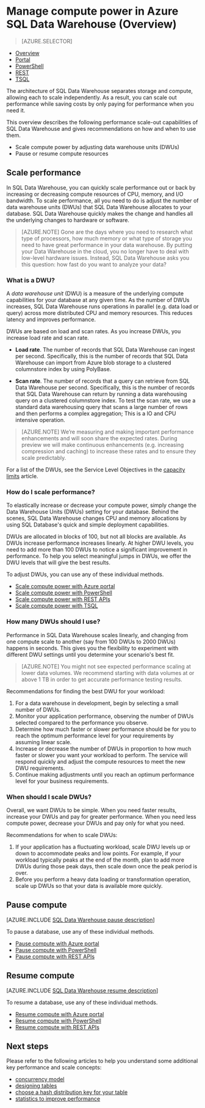 <properties
   pageTitle="Manage compute power in Azure SQL Data Warehouse (Overview) | Microsoft Azure"
   description="Performance scale out capabilities in Azure SQL Data Warehouse. Scale out by adjusting DWUs or pause and resume compute resources to save costs."
   services="sql-data-warehouse"
   documentationCenter="NA"
   authors="barbkess"
   manager="barbkess"
   editor=""/>

<tags
   ms.service="sql-data-warehouse"
   ms.devlang="NA"
   ms.topic="article"
   ms.tgt_pltfrm="NA"
   ms.workload="data-services"
   ms.date="05/06/2016"
   ms.author="barbkess;sonyama"/>

# Manage compute power in Azure SQL Data Warehouse (Overview)

> [AZURE.SELECTOR]
- [Overview](sql-data-warehouse-overview-manage-compute.md)
- [Portal](sql-data-warehouse-manage-compute-portal.md)
- [PowerShell](sql-data-warehouse-manage-compute-powershell.md)
- [REST](sql-data-warehouse-manage-compute-rest-api.md)
- [TSQL](sql-data-warehouse-manage-compute-tsql.md)

The architecture of SQL Data Warehouse separates storage and compute, allowing each to scale independently. As a result, you can scale out performance while saving costs by only paying for performance when you need it. 

This overview describes the following performance scale-out capabilities of SQL Data Warehouse and gives recommendations on how and when to use them. 

- Scale compute power by adjusting data warehouse units (DWUs)
- Pause or resume compute resources

<a name="scale-performance-bk"></a>

## Scale performance

In SQL Data Warehouse, you can quickly scale performance out or back by increasing or decreasing compute resources of CPU, memory, and I/O bandwidth. To scale performance, all you need to do is adjust the number of data warehouse units (DWUs) that SQL Data Warehouse allocates to your database. SQL Data Warehouse quickly makes the change and handles all the underlying changes to hardware or software.

>[AZURE.NOTE] Gone are the days where you need to research what type of processors, how much memory or what type of storage you need to have great performance in your data warehouse. By putting your Data Warehouse in the cloud, you no longer have to deal with low-level hardware issues. Instead, SQL Data Warehouse asks you this question: how fast do you want to analyze your data? 

### What is a DWU?

A *data warehouse unit* (DWU) is a measure of the underlying compute capabilities for your database at any given time. As the number of DWUs increases, SQL Data Warehouse runs operations in parallel (e.g. data load or query) across more distributed CPU and memory resources. This reduces latency and improves performance.

DWUs are based on load and scan rates. As you increase DWUs, you increase load rate and scan rate. 

- **Load rate**. The number of records that SQL Data Warehouse can ingest per second. Specifically, this is the number of records that SQL Data Warehouse can import from Azure blob storage to a clustered columnstore index by using PolyBase. 

- **Scan rate**. The number of records that a query can retrieve from SQL Data Warehouse per second. Specifically, this is the number of records that SQL Data Warehouse can return by running a data warehousing query on a clustered columnstore index. To test the scan rate, we use a standard data warehousing query that scans a large number of rows and then performs a complex aggregation; This is a IO and CPU intensive operation.

>[AZURE.NOTE] We’re measuring and making important performance enhancements and will soon share the expected rates. During preview we will make continuous enhancements (e.g. increasing compression and caching) to increase these rates and to ensure they scale predictably.  

For a list of the DWUs, see the Service Level Objectives in the [capacity limits][] article.

### How do I scale performance?

To elastically increase or decrease your compute power, simply change the Data Warehouse Units (DWUs) setting for your database. Behind the scenes, SQL Data Warehouse changes CPU and memory allocations by using SQL Database's quick and simple deployment capabilities.

DWUs are allocated in blocks of 100, but not all blocks are available. As DWUs increase performance increases linearly. At higher DWU levels, you need to add more than 100 DWUs to notice a significant improvement in performance. To help you select meaningful jumps in DWUs, we offer the DWU levels that will give the best results.
 
To adjust DWUs, you can use any of these individual methods.

- [Scale compute power with Azure portal][]
- [Scale compute power with PowerShell][]
- [Scale compute power with REST APIs][]
- [Scale compute power with TSQL][]

### How many DWUs should I use?
 
Performance in SQL Data Warehouse scales linearly, and changing from one compute scale to another (say from 100 DWUs to 2000 DWUs) happens in seconds. This gives you the flexibility to experiment with different DWU settings until you determine your scenario's best fit.    

> [AZURE.NOTE] You might not see expected performance scaling at lower data volumes. We recommend starting with data volumes at or above 1 TB in order to get accurate performance testing results.

Recommendations for finding the best DWU for your workload:

1. For a data warehouse in development, begin by selecting a small number of DWUs.
2. Monitor your application performance, observing the number of DWUs selected compared to the performance you observe.
3. Determine how much faster or slower performance should be for you to reach the optimum performance level for your requirements by assuming linear scale.
4. Increase or decrease the number of DWUs in proportion to how much faster or slower you want your workload to perform. The service will respond quickly and adjust the compute resources to meet the new DWU requirements.
5. Continue making adjustments until you reach an optimum performance level for your business requirements.

### When should I scale DWUs?

Overall, we want DWUs to be simple. When you need faster results, increase your DWUs and pay for greater performance.  When you need less compute power, decrease your DWUs and pay only for what you need. 

Recommendations for when to scale DWUs:

1. If your application has a fluctuating workload, scale DWU levels up or down to accommodate peaks and low points. For example, if your workload typically peaks at the end of the month, plan to add more DWUs during those peak days, then scale down once the peak period is over.
1. Before you perform a heavy data loading or transformation operation, scale up DWUs so that your data is available more quickly.

<a name="pause-compute-bk"></a>

## Pause compute

[AZURE.INCLUDE [SQL Data Warehouse pause description](../../includes/sql-data-warehouse-pause-description.md)]

To pause a database, use any of these individual methods.

- [Pause compute with Azure portal][]
- [Pause compute with PowerShell][]
- [Pause compute with REST APIs][]

<a name="resume-compute-bk"></a>

## Resume compute

[AZURE.INCLUDE [SQL Data Warehouse resume description](../../includes/sql-data-warehouse-resume-description.md)]

To resume a database, use any of these individual methods.

- [Resume compute with Azure portal][]
- [Resume compute with PowerShell][]
- [Resume compute with REST APIs][]

<a name="next-steps-bk"></a>

## Next steps
Please refer to the following articles to help you understand some additional key performance and scale concepts:

- [concurrency model][]
- [designing tables][]
- [choose a hash distribution key for your table][]
- [statistics to improve performance][]

<!--Image reference-->

<!--Article references-->

[Scale compute power with Azure portal]: ./sql-data-warehouse-manage-compute-tasks-portal.md#task-1-scale-performance
[Scale compute power with PowerShell]: ./sql-data-warehouse-manage-compute-tasks-powershell.md#task-1-scale-performance
[Scale compute power with REST APIs]: ./sql-data-warehouse-manage-compute-tasks-rest-api.md#task-1-scale-performance
[Scale compute power with TSQL]: ./sql-data-warehouse-manage-compute-tasks-tsql.md

[capacity limits]: ./sql-data-warehouse-service-capacity-limits.md

[Pause compute with Azure portal]:  ./sql-data-warehouse-manage-scale-out-tasks.md#task-2-pause-compute
[Pause compute with PowerShell]: ./sql-data-warehouse-manage-scale-out-tasks-powershell.md#task-2-pause-compute
[Pause compute with REST APIs]: ./sql-data-warehouse-manage-scale-out-tasks-rest-api.md#task-2-pause-compute
[Resume compute with Azure portal]:  ./sql-data-warehouse-manage-scale-out-tasks.md#task-3-resume-compute
[Resume compute with PowerShell]: ./sql-data-warehouse-manage-scale-out-tasks-powershell.md#task-3-resume-compute
[Resume compute with REST APIs]: ./sql-data-warehouse-manage-scale-out-tasks-rest-api.md#task-3-resume-compute

[concurrency model]: sql-data-warehouse-develop-concurrency.md
[designing tables]: sql-data-warehouse-develop-table-design.md
[choose a hash distribution key for your table]: sql-data-warehouse-develop-hash-distribution-key.md
[statistics to improve performance]: sql-data-warehouse-develop-statistics.md
[development overview]: sql-data-warehouse-overview-develop.md



<!--MSDN references-->


<!--Other Web references-->

[Azure portal]: http://portal.azure.com/
